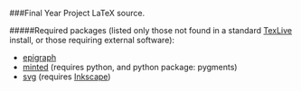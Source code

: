 ###Final Year Project LaTeX source.

#####Required packages (listed only those not found in a standard [TexLive](https://www.tug.org/texlive/) install, or those requiring external software):
  * [epigraph](https://www.ctan.org/pkg/epigraph?lang=en)
  * [minted](https://www.ctan.org/pkg/minted?lang=en) (requires python, and python package: pygments)
  * [svg](https://www.ctan.org/pkg/svg?lang=en) (requires [Inkscape](https://inkscape.org/es/))
